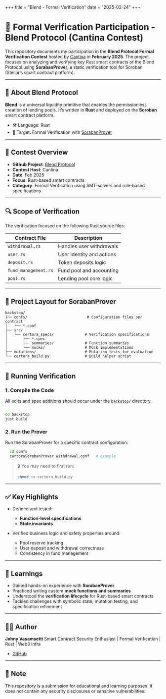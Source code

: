 +++
title = "Blend - Formal Verification"
date = "2025-02-24"
+++

# 🧪 Formal Verification Participation - Blend Protocol (Cantina Contest)

This repository documents my participation in the **Blend Protocol Formal Verification Contest** hosted by [Cantina](https://cantina.xyz/) in **February 2025**. The project focuses on analyzing and verifying key Rust smart contracts of the Blend Protocol using **SorabanProver**, a static verification tool for Soroban (Stellar’s smart contract platform).

---

## 📘 About Blend Protocol

**Blend** is a universal liquidity primitive that enables the permissionless creation of lending pools. It’s written in **Rust** and deployed on the **Soroban** smart contract platform.

* 🛠️ Language: Rust
* 🧠 Target: Formal Verification with [SorabanProver](https://github.com/stellar/soroban-prover)

---

## 💾 Contest Overview

* **Github Project**: [Blend Protocol](https://github.com/4l0n3r/2025-02-blend-fv)
* **Contest Host**: Cantina
* **Date**: Feb 2025
* **Focus**: Rust-based smart contracts
* **Category**: Formal Verification using SMT-solvers and rule-based specifications

---

## 🔍 Scope of Verification

The verification focused on the following Rust source files:

| Contract File        | Description               |
| -------------------- | ------------------------- |
| `withdrawal.rs`      | Handles user withdrawals  |
| `user.rs`            | User identity and actions |
| `deposit.rs`         | Token deposits logic      |
| `fund_management.rs` | Fund pool and accounting  |
| `pool.rs`            | Lending pool core logic   |

---

## 📁 Project Layout for SorabanProver

```
backstop/
├── confs/                           # Configuration files per contract
│   └── *.conf
├── src/
│   └── certora_specs/              # Verification specifications
│       ├── *.spec
│       ├── summaries/              # Function summaries
│       └── mocks/                  # Mock implementations
├── mutations/                      # Mutation tests for evaluation
└── certora_build.py                # Build helper script
```

---

## 🧪 Running Verification

### 1. Compile the Code

All edits and spec additions should occur under the `backstop/` directory.

```bash

cd backstop
just build
```

### 2. Run the Prover

Run the SorabanProver for a specific contract configuration:

```bash
  cd confs
  certoraSorobanProver withdrawal.conf   # example
```

> 🔒 You may need to first run:
>
> ```bash
> chmod +x certora_build.py
> ```

---

## ✅ Key Highlights

* Defined and tested:

    * **Function-level specifications**
    * **State invariants**
* Verified business logic and safety properties around:

    * Pool reserve tracking
    * User deposit and withdrawal correctness
    * Consistency in fund management

---

## 🧠 Learnings

* Gained hands-on experience with **SorabanProver**
* Practiced writing custom **mock functions and summaries**
* Understood the **verification lifecycle** for Rust-based smart contracts
* Tackled challenges with symbolic state, mutation testing, and specification refinement

---

## 🧑‍💻 Author

**Johny Vasamsetti**
Smart Contract Security Enthusiast | Formal Verification | Rust | Web3 Infra

* [GitHub](https://github.com/4l0n3r)

---

## 📌 Note

This repository is a submission for educational and learning purposes. It does not contain any security disclosures or sensitive vulnerabilities.

